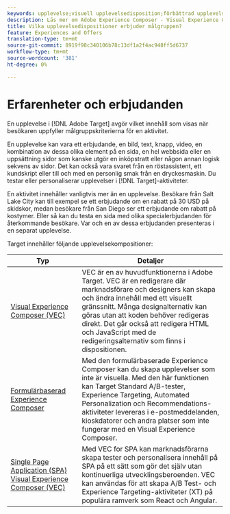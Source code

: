 ```yaml
---
keywords: upplevelse;visuell upplevelsedisposition;förbättrad upplevelsedisposition;formulärbaserad upplevelsedisposition;formulärdisposition;visuell disposition;upplevelsedisposition;blandat innehåll;iframe;iframe busting;bust iframe;x frame-options;x frame options;cross origin;cross origin issues;autentiseringsarbetsflöde
description: Läs mer om Adobe Experience Composer - Visual Experience Composer (VEC), formulärbaserad Experience Composer och Visual Experience Composer för en sida.
title: Vilka upplevelsedispositioner erbjuder målgruppen?
feature: Experiences and Offers
translation-type: tm+mt
source-git-commit: 8919f98c340106b78c13df1a2f4ac948ff5d6737
workflow-type: tm+mt
source-wordcount: '381'
ht-degree: 0%

---
```



# Erfarenheter och erbjudanden

En upplevelse i [!DNL Adobe Target] avgör vilket innehåll som visas när besökaren uppfyller målgruppskriterierna för en aktivitet.

En upplevelse kan vara ett erbjudande, en bild, text, knapp, video, en kombination av dessa olika element på en sida, en hel webbsida eller en uppsättning sidor som kanske utgör en inköpstratt eller någon annan logisk sekvens av sidor. Det kan också vara svaret från en röstassistent, ett kundskript eller till och med en personlig smak från en dryckesmaskin. Du testar eller personaliserar upplevelser i [!DNL Target]-aktiviteter.

En aktivitet innehåller vanligtvis mer än en upplevelse. Besökare från Salt Lake City kan till exempel se ett erbjudande om en rabatt på 30 USD på skidskor, medan besökare från San Diego ser ett erbjudande om rabatt på kostymer. Eller så kan du testa en sida med olika specialerbjudanden för återkommande besökare. Var och en av dessa erbjudanden presenteras i en separat upplevelse.

Target innehåller följande upplevelsekompositioner:

| Typ | Detaljer |
| --- | --- |
| [Visual Experience Composer (VEC)](/help/c-experiences/c-visual-experience-composer/visual-experience-composer.md#concept_CF63320EB8924B2F9BDA3C72256DCE50) | VEC är en av huvudfunktionerna i Adobe Target. VEC är en redigerare där marknadsförare och designers kan skapa och ändra innehåll med ett visuellt gränssnitt. Många designalternativ kan göras utan att koden behöver redigeras direkt. Det går också att redigera HTML och JavaScript med de redigeringsalternativ som finns i dispositionen. |
| [Formulärbaserad Experience Composer](/help/c-experiences/form-experience-composer.md#task_FAC842A6535045B68B4C1AD3E657E56E) | Med den formulärbaserade Experience Composer kan du skapa upplevelser som inte är visuella. Med den här funktionen kan Target Standard A/B-tester, Experience Targeting, Automated Personalization och Recommendations-aktiviteter levereras i e-postmeddelanden, kioskdatorer och andra platser som inte fungerar med en Visual Experience Composer. |
| [Single Page Application (SPA) Visual Experience Composer (VEC)](/help/c-experiences/spa-visual-experience-composer.md) | Med VEC for SPA kan marknadsförarna skapa tester och personalisera innehåll på SPA på ett sätt som gör det själv utan kontinuerliga utvecklingsberoenden. VEC kan användas för att skapa A/B Test- och Experience Targeting-aktiviteter (XT) på populära ramverk som React och Angular. |
